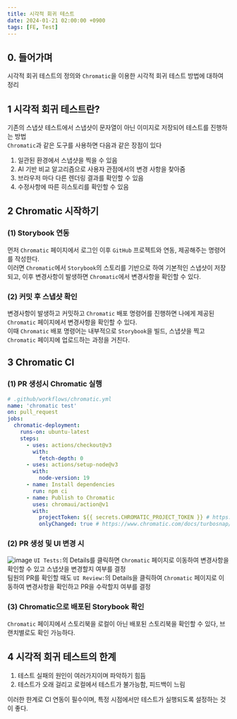 ```yaml
---
title: 시각적 회귀 테스트
date: 2024-01-21 02:00:00 +0900
tags: [FE, Test]
---
```


## 0. 들어가며
시각적 회귀 테스트의 정의와 `Chromatic`을 이용한 시각적 회귀 테스트 방법에 대하여 정리

## 1 시각적 회귀 테스트란?
기존의 스냅샷 테스트에서 스냅샷이 문자열이 아닌 이미지로 저장되어 테스트를 진행하는 방법  
`Chromatic`과 같은 도구를 사용하면 다음과 같은 장점이 있다  

1. 일관된 환경에서 스냅샷을 찍을 수 있음
2. AI 기반 비교 알고리즘으로 사용자 관점에서의 변경 사항을 찾아줌
3. 브라우저 마다 다른 렌더링 결과를 확인할 수 있음
4. 수정사항에 따른 히스토리를 확인할 수 있음


## 2 Chromatic 시작하기

### (1) Storybook 연동
먼저 `Chromatic` 페이지에서 로그인 이후 `GitHub` 프로젝트와 연동, 제공해주는 명령어를 작성한다.  
이러면 `Chromatic`에서 `Storybook`의 스토리를 기반으로 하여 기본적인 스냅샷이 저장되고, 이후 변경사항이 발생하면 `Chromatic`에서 변경사항을 확인할 수 있다.

### (2) 커밋 후 스냅샷 확인
변경사항이 발생하고 커밋하고 `Chromatic` 배포 명령어를 진행하면 나에게 제공된 `Chromatic` 페이지에서 변경사항을 확인할 수 있다.  
이때 `Chromatic` 배포 명령어는 내부적으로 `Storybook`을 빌드, 스냅샷을 찍고 `Chromatic` 페이지에 업로드하는 과정을 거친다.

## 3 Chromatic CI

### (1) PR 생성시 Chromatic 실행  
```yml
# .github/workflows/chromatic.yml
name: 'chromatic test'
on: pull_request
jobs:
  chromatic-deployment:
    runs-on: ubuntu-latest
    steps:
      - uses: actions/checkout@v3
        with:
          fetch-depth: 0
      - uses: actions/setup-node@v3
        with:
          node-version: 19
      - name: Install dependencies
        run: npm ci
      - name: Publish to Chromatic
        uses: chromaui/action@v1
        with:
          projectToken: ${{ secrets.CHROMATIC_PROJECT_TOKEN }} # https://www.chromatic.com/docs/github-actions/
          onlyChanged: true # https://www.chromatic.com/docs/turbosnap/#turbosnap
```

### (2) PR 생성 및 UI 변경 시
![image](https://github.com/Jeongseulho/Jeongseulho/assets/110578739/fa3b46d8-1477-408c-9fdf-93234e7438b2)
`UI Tests:`의 Details를 클릭하면 `Chromatic` 페이지로 이동하여 변경사항을 확인할 수 있고 스냅샷을 변경할지 여부를 결정  
팀원의 PR를 확인할 때도 `UI Review:`의 Details을 클릭하여 `Chromatic` 페이지로 이동하여 변경사항을 확인하고 PR을 수락할지 여부를 결정


### (3) Chromatic으로 배포된 Storybook 확인
`Chromatic` 페이지에서 스토리북을 로컬이 아닌 배포된 스토리북을 확인할 수 있다, 브랜치별로도 확인 가능하다.

## 4 시각적 회귀 테스트의 한계
1. 테스트 실패의 원인이 여러가지이며 파악하기 힘듬
2. 테스트가 오래 걸리고 로컬에서 테스트가 불가능함, 피드백이 느림  

이러한 한계로 CI 연동이 필수이며, 특정 시점에서만 테스트가 실행되도록 설정하는 것이 좋다.
